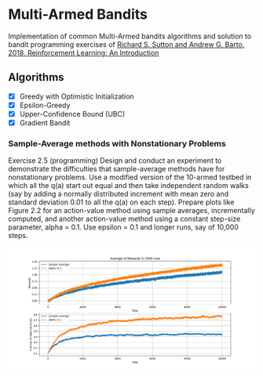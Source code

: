 # Multi-Armed Bandits

Implementation of common Multi-Armed bandits algorithms and 
solution to bandit programming exercises of [Richard S. Sutton and Andrew G. Barto. 2018.
Reinforcement Learning: An Introduction](http://incompleteideas.net/book/the-book.html)

## Algorithms

- [x] Greedy with Optimistic Initialization
- [x] Epsilon-Greedy
- [x] Upper-Confidence Bound (UBC)
- [x] Gradient Bandit

### Sample-Average methods with Nonstationary Problems

Exercise 2.5 (programming) Design and conduct an experiment to demonstrate the
difficulties that sample-average methods have for nonstationary problems. Use a modified
version of the 10-armed testbed in which all the q(a) start out equal and then take
independent random walks (say by adding a normally distributed increment with mean
zero and standard deviation 0.01 to all the q(a) on each step). Prepare plots like
Figure 2.2 for an action-value method using sample averages, incrementally computed,
and another action-value method using a constant step-size parameter, alpha = 0.1. Use
epsilon = 0.1 and longer runs, say of 10,000 steps.

![graph](images/exercise-2-5.png)
